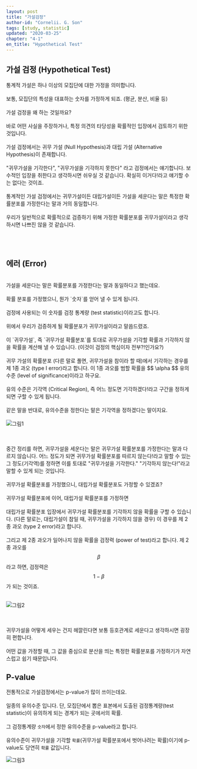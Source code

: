 ```yaml
---
layout: post
title: "가설검정"
author-id: "Cornelii. G. Son"
tags: [study, statistic]
updated: "2020-03-25"
chapter: "4-1"
en_title: "Hypothetical Test"
---
```


## 가설 검정 (Hypothetical Test)
통계적 가설은 하나 이상의 모집단에 대한 가정을 의미합니다. 
<br/><br/>
보통, 모집단의 특성을 대표하는 숫자를 가정하게 되죠. (평균, 분산, 비율 등)
<br/><br/>
가설 검정을 왜 하는 것일까요?
<br/><br/>
바로 어떤 사실을 주장하거나, 특정 의견의 타당성을 확률적인 입장에서 검토하기 위한 것입니다.
<br/><br/>
가설 검정에서는 귀무 가설 (Null Hypothesis)과 대립 가설 (Alternative Hypothesis)이 존재합니다.
<br/><br/>
"귀무가설을 기각한다", "귀무가설을 기각하지 못한다" 라고 검정에서는 얘기합니다. 보수적인 입장을 취한다고 생각하시면 쉬우실 것 같습니다. 확실히 이거다!라고 얘기할 수는 없다는 것이죠.
<br/><br/>
통계적인 가설 검정에서는 귀무가설이든 대립가설이든 가설을 세운다는 말은 특정한 확률분포를 가정한다는 말과 거의 동일합니다.
<br/><br/>
우리가 일반적으로 확률적으로 검증하기 위해 가정한 확률분포를 귀무가설이라고 생각하시면 나쁘진 않을 것 같습니다.
<br/><br/>
<br/><br/>

## 에러 (Error)
<br/>
가설을 세운다는 말은 확률분포를 가정한다는 말과 동일하다고 했는데요.
<br/><br/>
확률 분포를 가정했으니, 뭔가 `숫자`를 얻어 낼 수 있게 됩니다.
<br/><br/>
검정에 사용되는 이 숫자를 검정 통계량 (test statistic)이라고도 합니다.
<br/><br/>
위에서 우리가 검증하게 될 확률분포가 귀무가설이라고 말씀드렸죠.
<br/><br/>
이 `귀무가설`, 즉 `귀무가설 확률분포`를 토대로 귀무가설을 기각할 확률과 기각하지 않을 확률을 계산해 낼 수 있습니다. (이것이 검정의 핵심이자 전부?!인가요?)
<br/><br/>
귀무 가설의 확률분포 (다른 말로 풀면, 귀무가설을 참이라 할 때)에서 기각하는 경우를 제 1종 과오 (type I error)라고 합니다.
이 1종 과오를 범할 확률을
$$ \alpha $$
유의 수준 (level of significance)이라고 하구요.
<br/><br/>
유의 수준은 기각역 (Critical Region), 즉 어느 정도면 기각하겠다!라고 구간을 정하게 되면 구할 수 있게 됩니다.
<br/><br/>
같은 말을 반대로, 유의수준을 정한다는 말은 기각역을 정하겠다는 말이지요. 
<br/><br/>

<img alt="그림1"/>

<br/><br/>
중간 정리를 하면, 귀무가설을 세운다는 말은 귀무가설 확률분포를 가정한다는 말과 다르지 않습니다. 어느 정도가 되면 귀무가설 확률분포를 따르지 않는다!라고 말할 수 있는 그 정도(기각역)를 정하면 이를 토대로 "귀무가설을 기각한다." "기각하지 않는다!"라고 말할 수 있게 되는 것입니다.
<br/><br/>
귀무가설 확률분포를 가정했으니, 대립가설 확률분포도 가정할 수 있겠죠?
<br/><br/>
귀무가설 확률분포에 이어, 대립가설 확률분포를 가정하면 
<br/><br/>
대립가설 확률분포 입장에서 귀무가설 확률분포를 기각하지 않을 확률을 구할 수 있습니다. (다른 말로는, 대립가설이 참일 때, 귀무가설을 기각하지 않을 경우) 이 경우를 제 2종 과오 (type 2 error)라고 합니다.
<br/><br/>
그리고 제 2종 과오가 일어나지 않을 확률을 검정력 (power of test)라고 합니다.
제 2종 과오를
$$ \beta $$
라고 하면, 검정력은
$$ 1-\beta $$
가 되는 것이죠.
<br/><br/>

<img alt="그림2"/>

<br/><br/>
귀무가설을 어떻게 세우는 건지 헤깔린다면 보통 등호관계로 세운다고 생각하시면 굉장히 편합니다.
<br/><br/>
어떤 값을 가정할 때, 그 값을 중심으로 분산을 띄는 특정한 확률분포를 가정하기가 자연스럽고 쉽기 때문입니다.

## P-value
전통적으로 가설검정에서는 p-value가 많이 쓰이는데요.
<br/><br/>
일종의 유의수준 입니다. 단, 모집단에서 뽑은 표본에서 도출된 검정통계량(test statistic)이 유의하게 되는 경계가 되는 곳에서의 확률. 
<br/><br/>
그 검정통계량 `숫자`에서 정한 유의수준을 p-value라고 합니다.
<br/><br/>
유의수준이 귀무가설을 기각할 `확률`(귀무가설 확률분포에서 벗어나려는 확률)이기에 p-value도 당연히 `확률` 값입니다.

<img alt="그림3"/>



